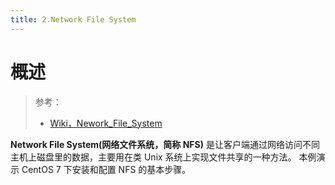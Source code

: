 ```yaml
---
title: 2.Network File System
---
```


# 概述
> 参考：
> - [Wiki，Nework_File_System](https://en.wikipedia.org/wiki/Network_File_System)

**Network File System(网络文件系统，简称 NFS)** 是让客户端通过网络访问不同主机上磁盘里的数据，主要用在类 Unix 系统上实现文件共享的一种方法。 本例演示 CentOS 7 下安装和配置 NFS 的基本步骤。
